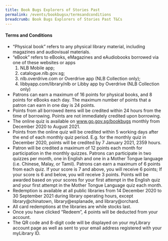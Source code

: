 ```yaml
---
title: Book Bugs Explorers of Stories Past
permalink: /events/bookbugsx/termsandconditions
breadcrumb: Book Bugs Explorers of Stories Past T&Cs
---
```


#### Terms and Conditions

* “Physical book” refers to any physical library material, including magazines and audiovisual materials.
* “eBook” refers to eBooks, eMagazines and eAudiobooks borrowed via one of these websites or apps 
  1. NLB Mobile app; 
  2. catalogue.nlb.gov.sg; 
  3. nlb.overdrive.com or Overdrive app (NLB Collection only); 
  4. libbyapp.com/library/nlb or Libby app by Overdrive (NLB Collection only)
* Patrons can earn a maximum of 16 points for physical books, and 8 points for eBooks each day. The maximum number of points that a patron can earn in one day is 24 points.
* Points from all borrowed items will be credited within 24 hours from the time of borrowing. Points are not immediately credited upon borrowing.
* The online quiz is available on www.go.gov.sg/bookbugs monthly from December 2020 to August 2021.
* Points from the online quiz will be credited within 5 working days after the end of each monthly quiz period. E.g. for the monthly quiz in December 2020, points will be credited by 7 January 2021, 2359 hours.
* Patron will be credited a maximum of 12 points each month for participation in the monthly quizzes. Patrons can participate in two quizzes per month, one in English and one in a Mother Tongue language (i.e. Chinese, Malay, or Tamil). Patrons can earn a maximum of 6 points from each quiz. If your score is 7 and above, you will receive 6 points; If your score is 6 and below, you will receive 3 points. Points will be awarded based on your scores for your first attempt in the English quiz and your first attempt in the Mother Tongue Language quiz each month.
* Redemption is available at all public libraries from 14 December 2020 to 30 September 2021 during library operating hours, except library@chinatown, library@esplanade, and library@orchard.
* All card redemptions at the libraries are while stocks last.
* Once you have clicked “Redeem”, 4 points will be deducted from your account.
* The QR code and 8-digit code will be displayed on your myLibrary account page as well as sent to your email address registered with your myLibrary ID.
